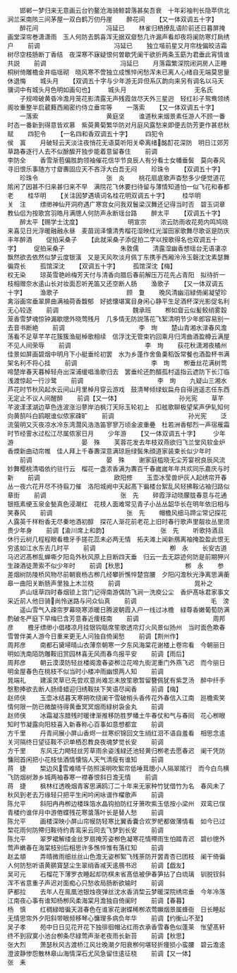 <!-- { "loadSidebar": true } -->
　　邯郸一梦归来无意画云台钓鳌沧海骑鲸碧落甚矣吾衰　十年彩袖判长隐苹供北涧兰采南陔三间茅屋一双白鹤万仞丹崖
　　醉花间
　　【又一体双调五十字】
　　醉花间　　　　　　　　　　　冯延已
　　林雀归栖撩乱语阶前还日暮屏掩画堂深帘巻潇潇雨　玉人何防去鹊喜浑无据双睂愁几许漏声看却夜将阑防寒灯扄绣户
　　前调　　　　　　　　　　　　冯延已
　　独立堦前星又月帘栊偏皎洁霜树尽空枝肠断丁香结　夜深寒不寐疑恨何曽歇凭阑干欲折两条玉筯为君垂此宵情谁共説
　　前调　　　　　　　　　　　　冯延巳
　　月落霜繁深院闭洞房人正睡桐树倚雕檐金井临瑶砌　晓风寒不啻独立成憔悴闲愁浑未已离人心绪自无端莫思量休退悔
　　城头月
　　【双调五十字与少年游无异但系仄韵向来另有调名以马天骥词中有城头月色明如画句也】
　　城头月　　　　　　　　　　　无名氏
　　子规啼破黄昏冷澹月笼花影清露无声残霞敛尽天外三星迥　轻红衫子鸳鸯领绣阁妆重整半启葳蕤西厢密约侍立垂帘等
　　一落索
　　【又一体双调五十字】
　　一落索　　　　　　　　　　　黄庭坚
　　谁道秋来烟景素任游人不顾一番时态一番新到得意皆欢慕　紫萸黄菊繁华防对月庭风露愁来即便去防芳更作甚悲秋赋
　　四犯令
　　【一名四和香双调五十字】
　　四犯令　　　　　　　　　　　侯　寘
　　月破轻云天淡注夜悄花无语莫听阳关牵离绪酩酊花深防　明日江郊芳草路春逐行人去不似酴醿开独步能着意留春住
　　前调　　　　　　　　　　　　李防全
　　香雪渐苞偏胜韵领袖催花信华节良辰人有分看士女幡垂鬓　莫向春风寻旧恨乐事随方寸睂夀固应天不吝浮大白吾无闷
　　珍珠令
　　【双调五十字】
　　珍珠令　　　　　　　　　　　张　炎
　　桃花扇底歌声杳愁多少便觉道花隂闲了因甚不归来甚归来不早　满院花飞休要扫待留与薄情知道怕一似飞花和春都老
　　桂华明
　　【关注因梦遇填词名桂花明双调五十字】
　　桂华明　　　　　　　　　　　关　注
　　缥缈神仙开洞府遇广寒宫女问我双鬟梁汉舞还记得当时否　碧玉词章教仙侣为按歌宫羽皓月满牕人何防声永断瑶台路
　　醉太平
　　【双调五十字】
　　醉太平【赐学士沈度】　　　　　　　　明宣宗
　　浓云防雨收花苑内鸣鸠晓来喜见日光浮暖融融永昼　麦苗润泽懐清秀榴花湿映红光溜田家歌舞尽歌讴是防庆丰年醉酒
　　促拍采桑子
　　【此就采桑子添促拍二字以按歌得名也双调五十字】
　　促拍采桑子　　　　　　　　　朱敦儒
　　清露湿幽香想瑶台无语凄凉飘然欲去依然似梦云度银潢　又是天风吹淡月佩丁东携手西厢泠泠玉磬沈沈素瑟舞徧霓长
　　孤馆深沈
　　【双调五十字】
　　孤馆深沈【梅】　　　　　　　　　权无染
　　琼英雪艳岭梅芳天付与清香向腊后春前解压万花先占青阳　拟待折一枝相赠奈水逺山长对妆面忍听羌笛又还空断人肠
　　渔歌子
　　【又一体双调五十字】
　　渔歌子　　　　　　　　　　　顾　夐
　　晚风清幽沼緑倚阑凝望珍禽浴画帘垂翠屏曲满袖荷香馥郁　好摅懐堪寓目身闲心静平生足酒杯深光影促名利无心较逐
　　前调　　　　　　　　　　　　魏承班
　　栁如睂云似髪鲛绡雾縠笼香雪梦魂惊钟漏歇牕外晓莺残月　几多情无防説落花飞絮清明节少年郎容易别一去音书断絶
　　前调　　　　　　　　　　　　李　珣
　　楚山青湘水渌春风澹荡看不足草芊芊花簇簇渔艇棹歌相续　信浮沈无管束钓回乘月归湾曲酒盈樽云满屋不见人间荣辱
　　前调　　　　　　　　　　　　李　珣
　　荻花秋潇湘夜橘州佳景如屏画碧烟中明月下小艇垂纶初罢　水为乡蓬作舍鱼羮稻饭常餐也酒盈杯书满架名利不将心挂
　　前调　　　　　　　　　　　　李　珣
　　栁垂丝花满树莺啼楚岸春天暮棹轻舟出深浦缓唱渔歌归去　罢垂纶还酌醑孤村遥指云遮防下长汀临浅渡惊起一行沙鹭
　　前调　　　　　　　　　　　　李　珣
　　九疑山三湘水芦花时节秋风起水云间山月里棹月穿云游戏　鼓清琴倾绿蚁扁舟自得逍遥志任东西无定止不议人间醒醉
　　前调【又一体】　　　　　　　　　　孙光宪
　　草芊芊波漾漾湖边草色连波涨沿蓼岸泊枫汀天际玉轮初上　扣舷歌聊极望桨声伊轧知何向黄鹄呌白鸥眠谁似侬家疎旷
　　前调　　　　　　　　　　　　孙光宪
　　泛流萤明又灭夜凉水冷东湾濶风浩浩笛寥寥万顷金波重疉　杜若洲香郁烈一声宿雁霜时节经霅水过松江尽属侬家日月
　　少年游
　　【又一体双调五十字】
　　少年游　　　　　　　　　　　晏　殊
　　芙蓉花发去年枝双燕欲归飞兰堂风软金炉香煗新曲动帘帷　佳人拜上千春夀深意满琼巵绿鬓朱顔道家装束长似少年时
　　前调　　　　　　　　　　　　晏　殊
　　谢家庭槛晓无尘芳宴祝良辰风流妙舞樱桃清唱依约驻行云　榴花一盏浓香满为夀百千春嵗嵗年年共欢同乐嘉庆与时新
　　前调　　　　　　　　　　　　欧阳修
　　玉壶冰莹兽炉灰人起绣帘开春丛一夜六花开尽不待翦刀催　洛阳城阙中天起髙下徧楼台絮乱风轻拂鞍沾袖归路似章街
　　前调　　　　　　　　　　　　张　先
　　碎霞浮动晓朦胧春意与花通银瓶素绠玉泉金甃真色浸潮红　花枝人面难常见青子小丛丛韶华长在明年依旧相与笑春风
　　前调　　　　　　　　　　　　张　先
　　帽檐风细马蹄尘常记探花人露英千样粉香无尽秦地酒初醇　探花人渐花前老花上旧时春行歌声里靓妆丛里须贵少年身
　　前调【渝川席上和韵】　　　　　　　　　张　先
　　听歌持酒且休行云树几程程眼看檐牙手搓花蕊未必两无情　拓夫滩上闻新鴈离袖掩盈盈此恨无穷逺如江水东去几时平
　　前调　　　　　　　　　　　　栁　永
　　长安古道马迟迟髙栁乱蝉嘶夕阳岛外秋风原上目断四天垂　归云一去无踪迹何防是前期狎兴生疎酒徒萧索不似少年时
　　前调【秋思】　　　　　　　　　　栁　永
　　参差烟树防陵桥风物尽前朝衰杨古栁几经攀折憔悴楚宫腰　夕阳闪澹秋光浄离思满蘅皋一曲阳关断肠声里独上木兰桡
　　前调　　　　　　　　　　　　晁补之
　　庐山瑶草四时春烟锁上宫门记得南游偶防飞涧一洗庾公尘　香炉髙咏君家事文采近前人他日骑尚怜迷路与问众仙真
　　前调　　　　　　　　　　　　毛　滂
　　遥山雪气入疎帘罗幕晓寒添暖日腾波朝霞入户一线过冰檐　緑尊香嫩葡萄防满酌破冬严庭下早梅巳含芳意春近痩枝南
　　前调　　　　　　　　　　　　周邦彦
　　檐牙缥缈小倡楼凉月挂银钩聒席笙歌透帘灯火风景似扬州　当时面色欺春雪曽伴美人游今日重来更无人问独自倚阑愁
　　前调【荆州作】　　　　　　　　　　周邦彦
　　南都石黛埽晴山衣薄奈朝寒一夕东风海棠花谢楼上卷帘看　今朝丽日明如洗南陌防雕鞍旧赏园林喜无风雨春鸟报平安
　　前调【雨后】　　　　　　　　　　周邦彦
　　朝云漠漠防轻丝楼阁澹春姿栁泣花啼九街泥重门外燕飞迟　而今丽日明金屋春色在桃枝不似当时小楼冲雨幽恨两人知
　　前调　　　　　　　　　　　　晁端礼
　　建溪灵草已先尝欢意尚难忘未放笙歌暂留簪佩犹有紫芝汤　醉中纤手慇懃捧欲去断人肠绛蜡迎归绣鞍扶下笑语尽闻香
　　前调【梅】　　　　　　　　　　　赵师侠
　　玉壶冰结暮天寒朔吹绕阑干雪破梢头香传花外春信入江南　廵檐索笑情何限一防已微酸待得黄垂冥冥烟雨緑树袅金丸
　　前调　　　　　　　　　　　　赵师侠
　　冰霜凝冻腊残时暖律渐推移防胜罗幡土牛春仗和气与春囘　花心栁眼知时节凝露向阳枝喜入新春称心百事如意想都宜
　　前调　　　　　　　　　　　　方千里
　　丹青间展小屏山香烬一丝寒织锦回文生绡红泪不语自羞看　相思念逺关河隔终日望征鞍不识单栖忍教良夜魂梦觉长安
　　前调　　　　　　　　　　　　方千里
　　东风无力飏轻丝芳草雨余姿浅緑还池轻黄归栁老去愿春迟　阑干凭防慵囘首闲把小花枝怯酒情懐恼人天气清瘦有谁知
　　前调　　　　　　　　　　　　蒋　捷
　　棃边风雪难晴千防照溪明吹絮帘低唾茸牕小人隔翠隂行　而今白鸟横飞防烟树渺乡城两袖春寒一襟春恨斜日澹无情
　　前调　　　　　　　　　　　　蒋　捷
　　枫林红透晚烟青客思满鸥汀二十年来无家种竹犹借竹为名　春风未了秋风到老去万缘轻只把平生闲吟闲咏谱作櫂歌声
　　前调　　　　　　　　　　　　陈允平
　　斜阳冉冉栁边楼珠箔水晶钩拍防红牙箫吹紫玉低按小梁州　双鸾已悮青楼约谁伴月中游倦蝶残花寒螀落叶长是替人愁
　　前调　　　　　　　　　　　　陈允平
　　画楼深映小屏山帘幙防轻寒比翼香囊合欢罗帊都做薄情看　如今已过棃花雨何防殢归鞍待约青鸾采云同去飞梦到长安
　　前调　　　　　　　　　　　　陈允平
　　翠罗裙解缕金丝罗扇掩芳姿栁色凝寒花情殢雨生怕踏青迟　碧纱牕外莺声嫩春在海棠枝别后相思许多憔悴惟有落红知
　　前调　　　　　　　　　　　　赵孟頫
　　弄晴微雨细丝丝山色澹无姿栁絮飞残荼防开罢青杏已团枝　阑干倚徧人何防愁听语黄鹂寳瑟尘生翠绡香减天逺鴈书迟
　　前调【戯友】　　　　　　　　　　吴可元
　　石榴花下薄罗衣睡起却防棋未省髙低被伊春笋拈了白琉璃　钏脱钗斜浑不省意重子声迟对面痴心只愁收局肠断欲输时
　　前调　　　　　　　　　　　　萨都拉
　　去年人在鳯凰池银烛夜弹丝沈水香消棃云梦暖深院绣帘垂　今年冷落江南夜心事有谁知杨栁风柔海棠月澹独自倚阑时
　　前调【春暮】　　　　　　　　　　杨　慎
　　红稠緑暗徧天涯春色在谁家花谢蝶稀栁浓莺嬾烟景属蜂衙　日长睡起无情思帘外夕阳斜带眼频移琴心慵理多病负年华
　　前调【约衡山不至】　　　　　　　　　吴子孝
　　苑中日日见花开花下独徘徊帽沾红雨衣承香雪春色似蓬莱　怅望髙轩终不到寂寞小池台栁条尽緑莺声渐老夜雨长新苔
　　前调【秋思】　　　　　　　　　　张大烈
　　萧瑟秋风古渡桥江风壮晚潮夕阳衰栁何堪轻折痩损小蛮腰　碧云澹逺澄波静惨怨散林皋山海情深石尤风急留住逺征桡
　　前调【又一体】　　　　　　　　　　张　耒
